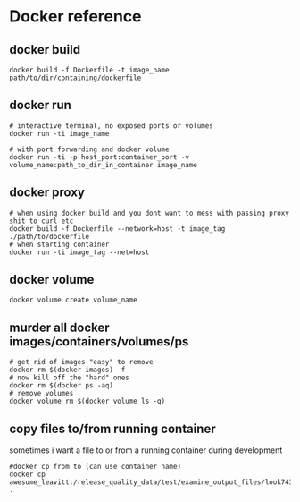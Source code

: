 # Docker reference

## docker build
```
docker build -f Dockerfile -t image_name path/to/dir/containing/dockerfile
```
## docker run
```
# interactive terminal, no exposed ports or volumes
docker run -ti image_name

# with port forwarding and docker volume
docker run -ti -p host_port:container_port -v volume_name:path_to_dir_in_container image_name
```
## docker proxy
```
# when using docker build and you dont want to mess with passing proxy shit to curl etc
docker build -f Dockerfile --network=host -t image_tag ./path/to/dockerfile
# when starting container
docker run -ti image_tag --net=host
```
## docker volume
```
docker volume create volume_name
```

## murder all docker images/containers/volumes/ps
```
# get rid of images "easy" to remove
docker rm $(docker images) -f
# now kill off the "hard" ones
docker rm $(docker ps -aq)
# remove volumes
docker volume rm $(docker volume ls -q)
```
## copy files to/from running container
sometimes i want a file to or from a running container during development
```
#docker cp from to (can use container name)
docker cp awesome_leavitt:/release_quality_data/test/examine_output_files/look74357.p .
```
